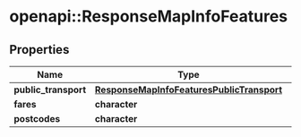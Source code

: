 # openapi::ResponseMapInfoFeatures

## Properties
Name | Type | Description | Notes
------------ | ------------- | ------------- | -------------
**public_transport** | [**ResponseMapInfoFeaturesPublicTransport**](ResponseMapInfoFeaturesPublicTransport.md) |  | [optional] 
**fares** | **character** |  | 
**postcodes** | **character** |  | 


